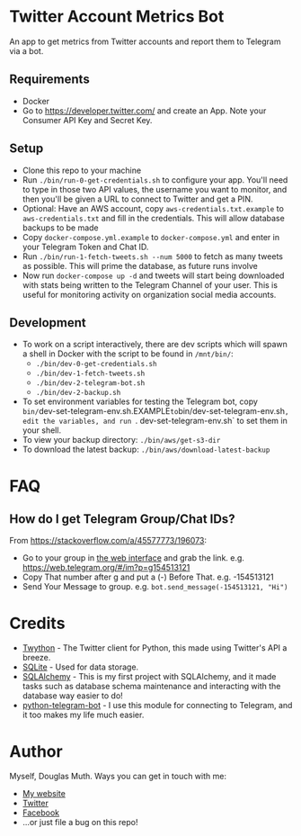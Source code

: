 
# Twitter Account Metrics Bot

An app to get metrics from Twitter accounts and report them to Telegram via a bot.


## Requirements

- Docker
- Go to <a href="https://developer.twitter.com/">https://developer.twitter.com/</a> and create an App.  Note your Consumer API Key and Secret Key.


## Setup

- Clone this repo to your machine
- Run `./bin/run-0-get-credentials.sh` to configure your app.  You'll need to type in those two API values, the username you want to monitor, and then you'll be given a URL to connect to Twitter and get a PIN.
- Optional: Have an AWS account, copy `aws-credentials.txt.example` to `aws-credentials.txt` and fill in the credentials.  This will allow database backups to be made
- Copy `docker-compose.yml.example` to `docker-compose.yml` and enter in your Telegram Token and Chat ID.
- Run `./bin/run-1-fetch-tweets.sh --num 5000` to fetch as many tweets as possible.  This will prime the database, as future runs involve 
- Now run `docker-compose up -d` and tweets will start being downloaded with stats being written to the Telegram Channel of your user.  This is useful for monitoring activity on organization social media accounts.



## Development

- To work on a script interactively, there are dev scripts which will spawn a shell in Docker with the script to be found in `/mnt/bin/`:
   - `./bin/dev-0-get-credentials.sh`
   - `./bin/dev-1-fetch-tweets.sh`
   - `./bin/dev-2-telegram-bot.sh`
   - `./bin/dev-2-backup.sh`
- To set environment variables for testing the Telegram bot, copy `bin/`dev-set-telegram-env.sh.EXAMPLE` to `bin/dev-set-telegram-env.sh`, edit the variables, and run `. dev-set-telegram-env.sh` to set them in your shell.
- To view your backup directory: `./bin/aws/get-s3-dir`
- To download the latest backup: `./bin/aws/download-latest-backup`


# FAQ

## How do I get Telegram Group/Chat IDs?

From <a href="https://stackoverflow.com/a/45577773/196073">https://stackoverflow.com/a/45577773/196073</a>:
- Go to your group in <a href="https://web.telegram.org/">the web interface</a> and grab the link. e.g. https://web.telegram.org/#/im?p=g154513121
- Copy That number after g and put a (-) Before That. e.g. -154513121
- Send Your Message to group. e.g. `bot.send_message(-154513121, "Hi")`


# Credits

- <a href="https://twython.readthedocs.io/en/latest/">Twython</a> - The Twitter client for Python, this made using Twitter's API a breeze.
- <a href="https://www.sqlite.org/index.html">SQLite</a> - Used for data storage.
- <a href="https://www.sqlalchemy.org/">SQLAlchemy</a> - This is my first project with SQLAlchemy, and it made tasks such as database schema maintenance and interacting with the database way easier to do!
- <a href="https://github.com/python-telegram-bot/python-telegram-bot">python-telegram-bot</a> - I use this module for connecting to Telegram, and it too makes my life much easier.


# Author

Myself, Douglas Muth.  Ways you can get in touch with me:
- <a href="http://www.dmuth.org/">My website</a>
- <a href="http://twitter.com/dmuth">Twitter</a>
- <a href="http://facebook.com/dmuth">Facebook</a>
- ...or just file a bug on this repo!



